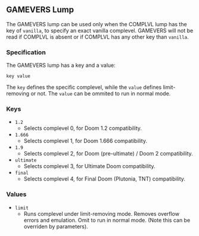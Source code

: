 ## GAMEVERS Lump

The GAMEVERS lump can be used only when the COMPLVL lump has the key of `vanilla`, to specify an exact vanilla complevel.
GAMEVERS will not be read if COMPLVL is absent or if COMPLVL has any other key than `vanilla`.

### Specification

The GAMEVERS lump has a key and a value:

`key value`

The `key` defines the specific complevel, while the `value` defines limit-removing or not. The `value` can be ommited to run in normal mode.

### Keys

- `1.2`
  - Selects complevel 0, for Doom 1.2 compatibility.
- `1.666`
  - Selects complevel 1, for Doom 1.666 compatibility.
- `1.9`
  - Selects complevel 2, for Doom (pre-ultimate) / Doom 2 compatibility.
- `ultimate`
  - Selects complevel 3, for Ultimate Doom compatibility.
- `final`
  - Selects complevel 4, for Final Doom (Plutonia, TNT) compatibility.

### Values

- `limit`
  - Runs complevel under limit-removing mode. Removes overflow errors and emulation. Omit to run in normal mode. (Note this can be overriden by parameters).
